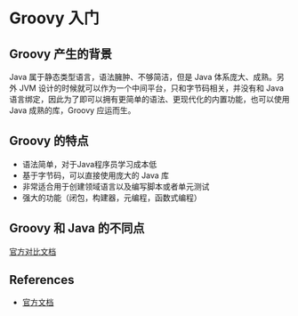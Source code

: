 # Groovy 入门

## Groovy 产生的背景

Java 属于静态类型语言，语法臃肿、不够简洁，但是 Java 体系庞大、成熟。另外 JVM 设计的时候就可以作为一个中间平台，只和字节码相关，并没有和 Java 语言绑定，因此为了即可以拥有更简单的语法、更现代化的内置功能，也可以使用 Java 成熟的库，Groovy 应运而生。

## Groovy 的特点

- 语法简单，对于Java程序员学习成本低
- 基于字节码，可以直接使用庞大的 Java 库
- 非常适合用于创建领域语言以及编写脚本或者单元测试
- 强大的功能（闭包，构建器，元编程，函数式编程）

## Groovy 和 Java 的不同点

[官方对比文档](https://groovy-lang.org/differences.html)


## References

- [官方文档](https://groovy-lang.org/documentation.html#gettingstarted)
